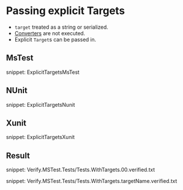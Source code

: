 # Passing explicit Targets

 * `target` treated as a string or serialized.
 * [Converters](/docs/converter.md) are not executed.
 * Explicit `Target`s can be passed in.


## MsTest

snippet: ExplicitTargetsMsTest


## NUnit

snippet: ExplicitTargetsNunit


## Xunit

snippet: ExplicitTargetsXunit


## Result

snippet: Verify.MSTest.Tests/Tests.WithTargets.00.verified.txt

snippet: Verify.MSTest.Tests/Tests.WithTargets.targetName.verified.txt